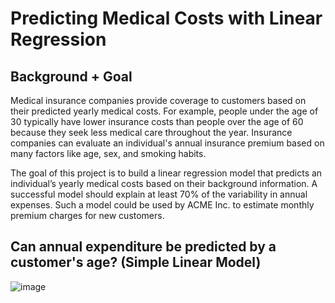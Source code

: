 # Predicting Medical Costs with Linear Regression

## Background + Goal

Medical insurance companies provide coverage to customers based on their predicted yearly medical costs. For example, people under the age of 30 typically have lower insurance costs than people over the age of 60 because they seek less medical care throughout the year. Insurance companies can evaluate an individual's annual insurance premium based on many factors like age, sex, and smoking habits. 

The goal of this project is to build a linear regression model that predicts an individual’s yearly medical costs based on their background information. A successful model should explain at least 70% of the variability in annual expenses. Such a model could be used by ACME Inc. to estimate monthly premium charges for new customers.

## Can annual expenditure be predicted by a customer's age? (Simple Linear Model)

![image](<img width="671" height="481" alt="Screenshot 2025-08-19 at 12 20 58 PM" src="https://github.com/user-attachments/assets/e7b2430e-ddbf-486a-8a38-cf95b10617a2" />)
